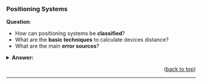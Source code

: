 



### Positioning Systems
**Question**:
- How can positioning systems be **classified**?
- What are the **basic techniques** to calculate devices distance? 
- What are the main **error sources**?

<details><summary><b>Answer: </b></summary>

#### How can positioning systems be **classified**?
Positioning systems can be classified in the following categories:
- **physical**/**symbolic** systems:
- **absolute**/**relative** systems:
- **centralized**/**decentralized** systems:

Other factors:
- **accuracy**;
- **precision**;
- **privacy**;
- **scalability**;
- **technology costraints** and **costs**;

#### What are the **basic techniques** to calculate devices distance?
**Lateration**

There are different ways to calculate the distance:
- Based on **signal propagation**.
- Based on **signal strength**.

**Time Difference of Arrival**

**Angulation**

**Proximity**

**Scene Analysis**

#### What are the main **error sources**?
The most common error sources are the following:
- non line of sight (**NLoS**);
- **shadowing** and **multipath** fading;
- **clock skew**, which is due to wrong clock synchronization;

</details>
<p align="right">(<a href="#back-to-top">back to top</a>)</p>

---
